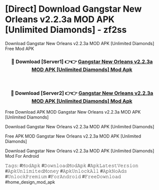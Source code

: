 # [Direct] Download Gangstar New Orleans v2.2.3a MOD APK [Unlimited Diamonds] - zf2ss
Download Gangstar New Orleans v2.2.3a MOD APK [Unlimited Diamonds] Free Mod APK

<div align="center">
<h3>🔴 Download [Server1] 👉👉 <a href="https://apk-comot.site?title=Gangstar_New_Orleans_v2.2.3a_MOD_APK_[Unlimited_Diamonds]">Gangstar New Orleans v2.2.3a MOD APK [Unlimited Diamonds] Mod Apk</a></h3><br>

<h3>🔴 Download [Server2] 👉👉 <a href="https://apk-comot.site?title=Gangstar_New_Orleans_v2.2.3a_MOD_APK_[Unlimited_Diamonds]">Gangstar New Orleans v2.2.3a MOD APK [Unlimited Diamonds] Mod Apk</a></h3>
</div>


Free Download APK MOD Gangstar New Orleans v2.2.3a MOD APK [Unlimited Diamonds]

Download Gangstar New Orleans v2.2.3a MOD APK [Unlimited Diamonds] 

Free APK MOD Gangstar New Orleans v2.2.3a MOD APK [Unlimited Diamonds] 

Download Gangstar New Orleans v2.2.3a MOD APK [Unlimited Diamonds] Mod For Android

𝚃𝚊𝚐𝚜: #𝙼𝚘𝚍𝙰𝚙𝚔 #𝙳𝚘𝚠𝚗𝚕𝚘𝚊𝚍𝙼𝚘𝚍𝙰𝚙𝚔 #𝙰𝚙𝚔𝙻𝚊𝚝𝚎𝚜𝚝𝚅𝚎𝚛𝚜𝚒𝚘𝚗 #𝙰𝚙𝚔𝚄𝚗𝚕𝚒𝚖𝚒𝚝𝚎𝚍𝙼𝚘𝚗𝚎𝚢 #𝙰𝚙𝚔𝚄𝚗𝚕𝚘𝚌𝚔𝙰𝚕𝚕 #𝙰𝚙𝚔𝙽𝚘𝙰𝚍𝚜 #𝚄𝚗𝚕𝚘𝚌𝚔𝙿𝚛𝚎𝚖𝚒𝚞𝚖 #𝙵𝚘𝚛𝙰𝚗𝚍𝚛𝚘𝚒𝚍 #𝙵𝚛𝚎𝚎𝙳𝚘𝚠𝚗𝚕𝚘𝚊𝚍 #home_design_mod_apk